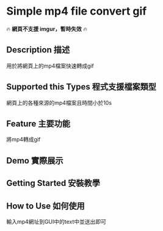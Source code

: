 # Simple mp4 file convert gif

🔥 **網頁不支援 imgur，暫時失效** 🔥

## Description 描述
  用於將網頁上的mp4檔案快速轉成gif
  
## Supported this Types 程式支援檔案類型
  網頁上的各種來源的mp4檔案且時間小於10s
  
## Feature 主要功能
  將mp4轉成gif
  
## Demo 實際展示
  
## Getting Started 安裝教學
  
## How to Use 如何使用
  輸入mp4網址到GUI中的text中並送出即可
  
